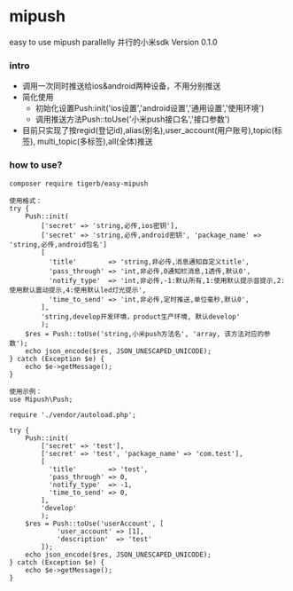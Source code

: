# mipush
easy to use mipush parallelly
并行的小米sdk
Version 0.1.0

### intro
- 调用一次同时推送给ios&android两种设备，不用分别推送
- 简化使用
    + 初始化设置Push:init('ios设置','android设置','通用设置','使用环境')
    + 调用推送方法Push::toUse('小米push接口名','接口参数')
- 目前只实现了按regid(登记id),alias(别名),user_account(用户账号),topic(标签), multi_topic(多标签),all(全体)推送

### how to use?
```
composer require tigerb/easy-mipush

使用格式：
try {
    Push::init(
        ['secret' => 'string,必传,ios密钥'], 
        ['secret' => 'string,必传,android密钥', 'package_name' => 'string,必传,android包名']
        [   
          'title'        => 'string,非必传,消息通知自定义title',
          'pass_through' => 'int,非必传,0通知栏消息,1透传,默认0',
          'notify_type'  => 'int,非必传,-1:默认所有,1:使用默认提示音提示,2:使用默认震动提示,4:使用默认led灯光提示',
          'time_to_send' => 'int,非必传,定时推送,单位毫秒,默认0',
        ],
        'string,develop开发环境，product生产环境, 默认develop'
        );  
    $res = Push::toUse('string,小米push方法名', 'array, 该方法对应的参数');
    echo json_encode($res, JSON_UNESCAPED_UNICODE);
} catch (Exception $e) {
    echo $e->getMessage();
}

使用示例：
use Mipush\Push;

require './vendor/autoload.php';

try {
    Push::init(
        ['secret' => 'test'], 
        ['secret' => 'test', 'package_name' => 'com.test'],
        [   
          'title'        => 'test',
          'pass_through' => 0,
          'notify_type'  => -1,
          'time_to_send' => 0,
        ],
        'develop'
        );  
    $res = Push::toUse('userAccount', [
            'user_account' => [1],
            'description'  => 'test'
        ]);
    echo json_encode($res, JSON_UNESCAPED_UNICODE);
} catch (Exception $e) {
    echo $e->getMessage();
}
```


